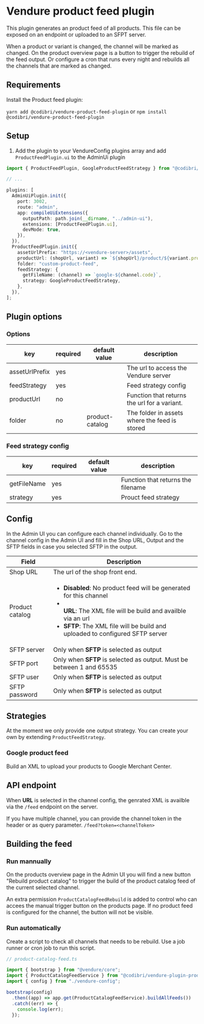 # Vendure product feed plugin

This plugin generates an product feed of all products. This file can be exposed on an endpoint or uploaded to an SFPT server.

When a product or variant is changed, the channel will be marked as changed.
On the product overview page is a button to trigger the rebuild of the feed output.
Or configure a cron that runs every night and rebuilds all the channels that are marked as changed.

## Requirements

Install the Product feed plugin:

```yarn add @codibri/vendure-product-feed-plugin```
or
```npm install @codibri/vendure-product-feed-plugin```

## Setup

1. Add the plugin to your VendureConfig plugins array and add `ProductFeedPlugin.ui` to the AdminUi plugin

```typescript
import { ProductFeedPlugin, GoogleProductFeedStrategy } from "@codibri/vendure-product-feed-plugin";

// ...

plugins: [
  AdminUiPlugin.init({
    port: 3002,
    route: "admin",
    app: compileUiExtensions({
      outputPath: path.join(__dirname, "../admin-ui"),
      extensions: [ProductFeedPlugin.ui],
      devMode: true,
    }),
  }),
  ProductFeedPlugin.init({
    assetUrlPrefix: "https://<vendure-server>/assets",
    productUrl: (shopUrl, variant) => `${shopUrl}/product/${variant.product.slug}`,
    folder: "custom-product-feed",
    feedStrategy: {
      getFileName: (channel) => `google-${channel.code}`,
      strategy: GoogleProductFeedStrategy,
    },
  }),
];
```

## Plugin options

### Options

| key            | required | default value   | description                                   |
| -------------- | -------- | --------------- | --------------------------------------------- |
| assetUrlPrefix | yes      |                 | The url to access the Vendure server          |
| feedStrategy   | yes      |                 | Feed strategy config                          |
| productUrl     | no       |                 | Function that returns the url for a variant.  |
| folder         | no       | product-catalog | The folder in assets where the feed is stored |

### Feed strategy config

| key         | required | default value | description                        |
| ----------- | -------- | ------------- | ---------------------------------- |
| getFileName | yes      |               | Function that returns the filename |
| strategy    | yes      |               | Prouct feed strategy               |

## Config

In the Admin UI you can configure each channel individually.
Go to the channel config in the Admin UI and fill in the Shop URL, Output and the SFTP fields in case you selected SFTP in the output.

| Field           | Description                                                                                                                                                                                                                                |
| --------------- | ------------------------------------------------------------------------------------------------------------------------------------------------------------------------------------------------------------------------------------------ |
| Shop URL        | The url of the shop front end.                                                                                                                                                                                                             |
| Product catalog | <ul><li>**Disabled**: No product feed will be generated for this channel</li><li></li>**URL**: The XML file will be build and availble via an url<li>**SFTP**: The XML file will be build and uploaded to configured SFTP server</li></ul> |
| SFTP server     | Only when **SFTP** is selected as output                                                                                                                                                                                                   |
| SFTP port       | Only when **SFTP** is selected as output. Must be between 1 and 65535                                                                                                                                                                      |
| SFTP user       | Only when **SFTP** is selected as output                                                                                                                                                                                                   |
| SFTP password   | Only when **SFTP** is selected as output                                                                                                                                                                                                   |

## Strategies

At the moment we only provide one output strategy. You can create your own by extending `ProductFeedStrategy`.

### Google product feed

Build an XML to upload your products to Google Merchant Center.

## API endpoint

When **URL** is selected in the channel config, the genrated XML is availble via the `/feed` endpoint on the server.

If you have multiple channel, you can provide the channel token in the header or as query parameter.
`/feed?token=<channelToken>`

## Building the feed

### Run mannually

On the products overview page in the Admin UI you will find a new button "Rebuild product catalog" to trigger the build of the product catalog feed of the current selected channel.

An extra permission `ProductCatalogFeedRebuild` is added to control who can accees the manual trigger button on the products page.
If no product feed is configured for the channel, the button will not be visible.

### Run automatically

Create a script to check all channels that needs to be rebuild. Use a job runner or cron job to run this script.

```typescript
// product-catalog-feed.ts

import { bootstrap } from "@vendure/core";
import { ProductCatalogFeedService } from "@codibri/vendure-plugin-product-catalog-feed";
import { config } from "./vendure-config";

bootstrap(config)
  .then((app) => app.get(ProductCatalogFeedService).buildAllFeeds())
  .catch((err) => {
    console.log(err);
  });
```
